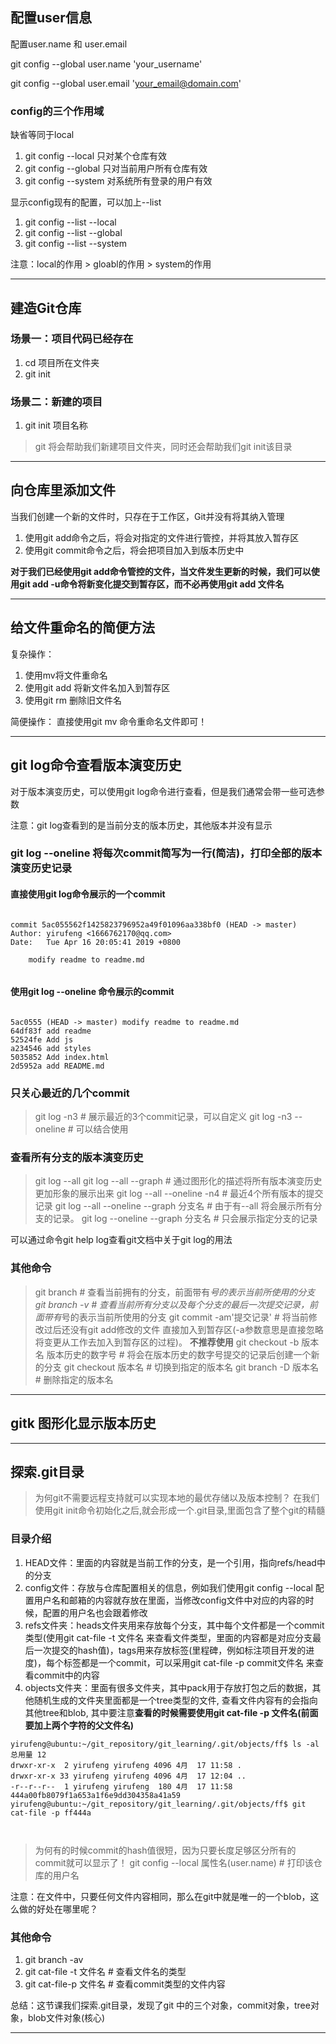 ## 配置user信息

配置user.name 和 user.email

git config --global user.name 'your_username'

git config --global user.email 'your_email@domain.com'

### config的三个作用域

缺省等同于local

1. git config --local    只对某个仓库有效
2. git config --global 只对当前用户所有仓库有效
3. git config --system   对系统所有登录的用户有效


显示config现有的配置，可以加上--list

1. git config --list --local
2. git config --list --global
3. git config --list --system


注意：local的作用 > gloabl的作用 > system的作用


---------------------

## 建造Git仓库

### 场景一：项目代码已经存在
1. cd 项目所在文件夹
2. git init

### 场景二：新建的项目
1. git init 项目名称

> git 将会帮助我们新建项目文件夹，同时还会帮助我们git init该目录




---------------------

## 向仓库里添加文件
当我们创建一个新的文件时，只存在于工作区，Git并没有将其纳入管理
1. 使用git add命令之后，将会对指定的文件进行管控，并将其放入暂存区
2. 使用git commit命令之后，将会把项目加入到版本历史中

**对于我们已经使用git add命令管控的文件，当文件发生更新的时候，我们可以使用git add -u命令将新变化提交到暂存区，而不必再使用git add 文件名**


---------------------

## 给文件重命名的简便方法

复杂操作：
1. 使用mv将文件重命名
2. 使用git add 将新文件名加入到暂存区
3. 使用git rm 删除旧文件名

简便操作：
直接使用git mv 命令重命名文件即可！


---------------------

## git log命令查看版本演变历史
对于版本演变历史，可以使用git log命令进行查看，但是我们通常会带一些可选参数

注意：git log查看到的是当前分支的版本历史，其他版本并没有显示

### git log --oneline 将每次commit简写为一行(简洁)，打印全部的版本演变历史记录

#### 直接使用git log命令展示的一个commit

```git

commit 5ac055562f1425823796952a49f01096aa338bf0 (HEAD -> master)
Author: yirufeng <1666762170@qq.com>
Date:   Tue Apr 16 20:05:41 2019 +0800

    modify readme to readme.md


```

#### 使用git log --oneline 命令展示的commit

```git

5ac0555 (HEAD -> master) modify readme to readme.md
64df83f add readme
52524fe Add js
a234546 add styles
5035852 Add index.html
2d5952a add README.md

```

### 只关心最近的几个commit
> git log -n3   # 展示最近的3个commit记录，可以自定义
> git log -n3 --oneline # 可以结合使用

### 查看所有分支的版本演变历史
> git log --all
> git log --all --graph # 通过图形化的描述将所有版本演变历史更加形象的展示出来
> git log --all --oneline -n4 # 最近4个所有版本的提交记录
> git log --all --oneline --graph 分支名 # 由于有--all 将会展示所有分支的记录。
> git log --oneline --graph 分支名 # 只会展示指定分支的记录


可以通过命令git help log查看git文档中关于git log的用法


### 其他命令
> git branch # 查看当前拥有的分支，前面带有*号的表示当前所使用的分支
> git branch -v # 查看当前所有分支以及每个分支的最后一次提交记录，前面带有*号的表示当前所使用的分支
> git commit -am'提交记录' # 将当前修改过后还没有git add修改的文件 直接加入到暂存区(-a参数意思是直接忽略将变更从工作去加入到暂存区的过程)。 **不推荐使用**
> git checkout -b 版本名 版本历史的数字号  # 将会在版本历史的数字号提交的记录后创建一个新的分支
> git checkout 版本名 # 切换到指定的版本名
> git branch -D 版本名  # 删除指定的版本名


---------------------

## gitk 图形化显示版本历史




---------------------

## 探索.git目录
> 为何git不需要远程支持就可以实现本地的最优存储以及版本控制？
在我们使用git init命令初始化之后,就会形成一个.git目录,里面包含了整个git的精髓

### 目录介绍
1. HEAD文件：里面的内容就是当前工作的分支，是一个引用，指向refs/head中的分支
2. config文件：存放与仓库配置相关的信息，例如我们使用git config --local 配置用户名和邮箱的内容就存放在里面，当修改config文件中对应的内容的时候，配置的用户名也会跟着修改
3. refs文件夹：heads文件夹用来存放每个分支，其中每个文件都是一个commit类型(使用git cat-file -t 文件名    来查看文件类型，里面的内容都是对应分支最后一次提交的hash值)，tags用来存放标签(里程碑，例如标注项目开发的进度)，每个标签都是一个commit，可以采用git cat-file -p commit文件名 来查看commit中的内容
4. objects文件夹：里面有很多文件夹，其中pack用于存放打包之后的数据，其他随机生成的文件夹里面都是一个tree类型的文件, 查看文件内容有的会指向其他tree和blob, 其中要注意**查看的时候需要使用git cat-file -p 文件名(前面要加上两个字符的父文件名)**

```shell
yirufeng@ubuntu:~/git_repository/git_learning/.git/objects/ff$ ls -al
总用量 12
drwxr-xr-x  2 yirufeng yirufeng 4096 4月  17 11:58 .
drwxr-xr-x 33 yirufeng yirufeng 4096 4月  17 12:04 ..
-r--r--r--  1 yirufeng yirufeng  180 4月  17 11:58 444a00fb8079f1a653a1f6e9dd304358a41a59
yirufeng@ubuntu:~/git_repository/git_learning/.git/objects/ff$ git cat-file -p ff444a



```


> 为何有的时候commit的hash值很短，因为只要长度足够区分所有的commit就可以显示了！
> git config --local 属性名(user.name)  # 打印该仓库的用户名

注意：在文件中，只要任何文件内容相同，那么在git中就是唯一的一个blob，这么做的好处在哪里呢？

### 其他命令
1. git branch -av
2. git cat-file -t 文件名  # 查看文件名的类型
3. git cat-file-p 文件名  # 查看commit类型的文件内容 

总结：这节课我们探索.git目录，发现了git 中的三个对象，commit对象，tree对象，blob文件对象(核心)


-----------------------
